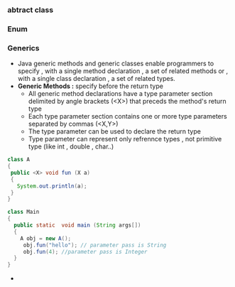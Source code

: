 
### **abtract class**

### **Enum**


### **Generics**
- Java generic methods and generic classes enable programmers to specify , with a single method declaration , a set of related methods or , with a single class declaration , a set of related types.
- **Generic Methods :** specify before the return type
	- All generic method declarations have a type parameter section delimited by angle brackets (\<X>) that preceds the method's return type 
	- Each type parameter section contains one or more type parameters separated by commas (<X,Y>)
	- The type parameter can be used to declare the return type
	- Type parameter can represent only refrennce types , not primitive type (like int , double , char..)

```java
class A 
{
 public <X> void fun (X a)
 {
   System.out.println(a);
 }
}

class Main 
{
  public static  void main (String args[])
  {
    A obj = new A();
     obj.fun("hello"); // parameter pass is String 
     obj.fun(4); //parameter pass is Integer
  }
}
```
- 